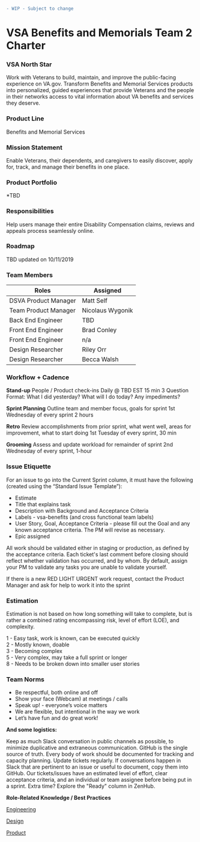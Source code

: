 ```diff
- WIP - Subject to change
```

# **VSA Benefits and Memorials Team 2 Charter**

### **VSA North Star**
Work with Veterans to build, maintain, and improve the public-facing experience on VA.gov. Transform Benefits and Memorial Services products into personalized, guided experiences that provide Veterans and the people in their networks access to vital information about VA benefits and services they deserve.

### **Product Line** 
Benefits and Memorial Services 

### **Mission Statement**
Enable Veterans, their dependents, and caregivers to easily discover, apply for, track, and manage their benefits in one place.

### **Product Portfolio**
  *TBD

### **Responsibilities**
Help users manage their entire Disability Compensation claims, reviews and appeals process seamlessly online. 

### **Roadmap**
TBD
updated on 10/11/2019

### **Team Members**

|**Roles**              |**Assigned**                        |
|-----------------------|------------------------------------|
|DSVA Product Manager   |Matt Self                           |
|Team Product Manager   |Nicolaus Wygonik                    |
|Back End Engineer      |TBD                                 |
|Front End Engineer     |Brad Conley                         |
|Front End Engineer     |n/a                                 |
|Design Researcher      |Riley Orr                           |
|Design Researcher      |Becca Walsh                         |


### **Workflow + Cadence**

**Stand-up**
People / Product check-ins
Daily @ TBD EST
15 min
3 Question Format: What I did yesterday? What will I do today? Any impediments?

**Sprint Planning**
Outline team and member focus, goals for sprint
1st Wednesday of every sprint
2 hours

**Retro**
Review accomplishments from prior sprint, what went well, areas for improvement, what to start doing
1st Tuesday of every sprint, 30 min

**Grooming** 
Assess and update workload for remainder of sprint
2nd Wednesday of every sprint, 1-hour

### **Issue Etiquette**
For an issue to go into the Current Sprint column, it must have the following (created using the “Standard Issue Template”):
  * Estimate
  * Title that explains task
  * Description with Background and Acceptance Criteria
  * Labels - vsa-benefits (and cross functional team labels)
  * User Story, Goal, Acceptance Criteria - please fill out the Goal and any known acceptance criteria. The PM will revise as necessary.
  * Epic assigned
  
All work should be validated either in staging or production, as defined by the acceptance criteria. Each ticket's last comment before closing should reflect whether validation has occurred, and by whom. By default, assign your PM to validate any tasks you are unable to validate yourself.

If there is a new RED LIGHT URGENT work request, contact the Product Manager and ask for help to work it into the sprint

### **Estimation**
Estimation is not based on how long something will take to complete, but is rather a combined rating encompassing risk, level of effort (LOE), and complexity.

1 - Easy task, work is known, can be executed quickly  
2 - Mostly known, doable   
3 - Becoming complex  
5 - Very complex, may take a full sprint or longer  
8 - Needs to be broken down into smaller user stories  

### **Team Norms**

  * Be respectful, both online and off
  * Show your face (Webcam) at meetings / calls
  * Speak up! - everyone’s voice matters
  * We are flexible, but intentional in the way we work
  * Let’s have fun and do great work!

**And some logistics:**

Keep as much Slack conversation in public channels as possible, to minimize duplicative and extraneous communication.
GitHub is the single source of truth. Every body of work should be documented for tracking and capacity planning.
Update tickets regularly. If conversations happen in Slack that are pertinent to an issue or useful to document, copy them into GitHub.
Our tickets/issues have an estimated level of effort, clear acceptance criteria, and an individual or team assignee before being put in a sprint.
Extra time? Explore the "Ready" column in ZenHub.

**Role-Related Knowledge / Best Practices**

[Engineering](https://github.com/department-of-veterans-affairs/vets.gov-team/tree/master/Work%20Practices/Engineering)

[Design](https://github.com/department-of-veterans-affairs/vets.gov-team/tree/master/Work%20Practices/Design)

[Product](https://github.com/department-of-veterans-affairs/vets.gov-team/tree/master/Work%20Practices/Product%20Management)
